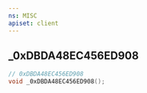 ```yaml
---
ns: MISC
apiset: client
---
```

## _0xDBDA48EC456ED908

```c
// 0xDBDA48EC456ED908
void _0xDBDA48EC456ED908();
```